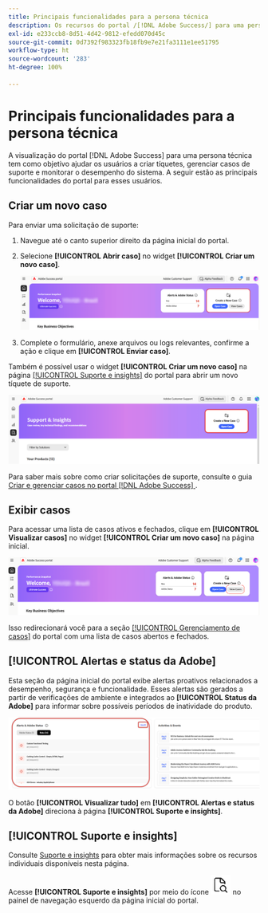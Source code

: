 ```yaml
---
title: Principais funcionalidades para a persona técnica
description: Os recursos do portal /[!DNL Adobe Success/] para uma persona técnica permitem que os usuários criem e gerenciem casos de suporte e monitorem o desempenho do sistema e os alertas relacionados à segurança e à funcionalidade.
exl-id: e233ccb8-8d51-4d42-9812-efedd070d45c
source-git-commit: 0d7392f983323fb18fb9e7e21fa3111e1ee51795
workflow-type: ht
source-wordcount: '283'
ht-degree: 100%

---
```


# Principais funcionalidades para a persona técnica

A visualização do portal [!DNL Adobe Success] para uma persona técnica tem como objetivo ajudar os usuários a criar tíquetes, gerenciar casos de suporte e monitorar o desempenho do sistema. A seguir estão as principais funcionalidades do portal para esses usuários.

## Criar um novo caso

Para enviar uma solicitação de suporte:

1. Navegue até o canto superior direito da página inicial do portal.
1. Selecione **[!UICONTROL Abrir caso]** no widget **[!UICONTROL Criar um novo caso]**.

   ![create-a-new-case](/help/adobe-success-portal/assets/technical-persona-create-case.png)

1. Complete o formulário, anexe arquivos ou logs relevantes, confirme a ação e clique em **[!UICONTROL Enviar caso]**.

Também é possível usar o widget **[!UICONTROL Criar um novo caso]** na página [[!UICONTROL Suporte e insights]](/help/adobe-success-portal/technical-persona/support-and-insights/support-and-insights-overview.md) do portal para abrir um novo tíquete de suporte.

![create-case-from-support-and-insights-tab](/help/adobe-success-portal/assets/create-case-from-support-and-insights.png)

Para saber mais sobre como criar solicitações de suporte, consulte o guia [Criar e gerenciar casos no portal  [!DNL Adobe Success] ](/help/adobe-success-portal/technical-persona/support-and-insights/create-and-manage-cases-in-the-adobe-success-portal.md).

## Exibir casos

Para acessar uma lista de casos ativos e fechados, clique em **[!UICONTROL Visualizar casos]** no widget **[!UICONTROL Criar um novo caso]** na página inicial.

![view-and-manage-existing-cases](/help/adobe-success-portal/assets/technical-persona-view-cases.png)

Isso redirecionará você para a seção [[!UICONTROL Gerenciamento de casos]](/help/adobe-success-portal/technical-persona/support-and-insights/support-and-insights-overview.md#case-management) do portal com uma lista de casos abertos e fechados.

## [!UICONTROL Alertas e status da Adobe]

Esta seção da página inicial do portal exibe alertas proativos relacionados a desempenho, segurança e funcionalidade. Esses alertas são gerados a partir de verificações de ambiente e integrados ao **[!UICONTROL Status da Adobe]** para informar sobre possíveis períodos de inatividade do produto.

![alerts-and-adobe-status](/help/adobe-success-portal/assets/alerts-and-adobe-status.png)

O botão **[!UICONTROL Visualizar tudo]** em **[!UICONTROL Alertas e status da Adobe]** direciona à página **[!UICONTROL Suporte e insights]**.

## [!UICONTROL Suporte e insights]

Consulte [Suporte e insights](/help/adobe-success-portal/technical-persona/support-and-insights/support-and-insights-overview.md) para obter mais informações sobre os recursos individuais disponíveis nesta página.

Acesse **[!UICONTROL Suporte e insights]** por meio do ícone ![support-and-insights-icon](/help/adobe-success-portal/assets/support-and-insight-icon.png) no painel de navegação esquerdo da página inicial do portal.
